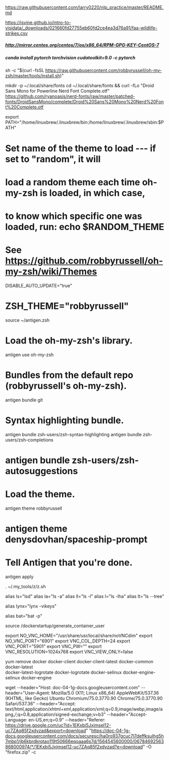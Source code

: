 https://raw.githubusercontent.com/larry0220/nlp_practice/master/README.md

https://jsvine.github.io/intro-to-visidata/_downloads/021660fd27755eb60fd2ce4ea3d76a91/faa-wildlife-strikes.csv

##### http://mirror.centos.org/centos/7/os/x86_64/RPM-GPG-KEY-CentOS-7
##### conda install pytorch torchvision cudatoolkit=9.0 -c pytorch

sh -c "$(curl -fsSL https://raw.githubusercontent.com/robbyrussell/oh-my-zsh/master/tools/install.sh)"

mkdir -p ~/.local/share/fonts
cd ~/.local/share/fonts && curl -fLo "Droid Sans Mono for Powerline Nerd Font Complete.otf" https://github.com/ryanoasis/nerd-fonts/raw/master/patched-fonts/DroidSansMono/complete/Droid%20Sans%20Mono%20Nerd%20Font%20Complete.otf



export PATH="/home/linuxbrew/.linuxbrew/bin:/home/linuxbrew/.linuxbrew/sbin:$PATH"

# Set name of the theme to load --- if set to "random", it will
# load a random theme each time oh-my-zsh is loaded, in which case,
# to know which specific one was loaded, run: echo $RANDOM_THEME
# See https://github.com/robbyrussell/oh-my-zsh/wiki/Themes
DISABLE_AUTO_UPDATE="true"
# ZSH_THEME="robbyrussell"

source ~/antigen.zsh

# Load the oh-my-zsh's library.
antigen use oh-my-zsh

# Bundles from the default repo (robbyrussell's oh-my-zsh).
antigen bundle git

# Syntax highlighting bundle.
antigen bundle zsh-users/zsh-syntax-highlighting
antigen bundle zsh-users/zsh-completions
# antigen bundle zsh-users/zsh-autosuggestions

# Load the theme.
antigen theme robbyrussell
# antigen theme denysdovhan/spaceship-prompt

# Tell Antigen that you're done.
antigen apply





. ~/.my_tools/z/z.sh

alias ls="lsd"
alias la="ls -a"
alias ll="ls -l"
alias l="ls -lha"
alias lt="ls --tree"

alias lynx="lynx -vikeys"

alias bat="bat -p"





source /dockerstartup/generate_container_user

export NO_VNC_HOME="/usr/share/usr/local/share/noVNCdim"
export NO_VNC_PORT="6901"
export VNC_COL_DEPTH=24
export VNC_PORT="5901"
export VNC_PW=""
export VNC_RESOLUTION=1024x768
export VNC_VIEW_ONLY=false



yum remove docker  docker-client docker-client-latest docker-common docker-latest \
                  docker-latest-logrotate docker-logrotate docker-selinux docker-engine-selinux docker-engine
                  
                  
   
wget --header="Host: doc-04-1g-docs.googleusercontent.com" --header="User-Agent: Mozilla/5.0 (X11; Linux x86_64) AppleWebKit/537.36 (KHTML, like Gecko) Ubuntu Chromium/75.0.3770.90 Chrome/75.0.3770.90 Safari/537.36" --header="Accept: text/html,application/xhtml+xml,application/xml;q=0.9,image/webp,image/apng,*/*;q=0.8,application/signed-exchange;v=b3" --header="Accept-Language: en-US,en;q=0.9" --header="Referer: https://drive.google.com/uc?id=1EKxbi5JxjmseI12-uc7ZAq85f2xdyzad&export=download" "https://doc-04-1g-docs.googleusercontent.com/docs/securesc/ha0ro937gcuc7l7deffksulhg5h7mbp1/jb6kbrdkrqtao119t50666eqoaaa6s7d/1564545600000/06784692563868000974/*/1EKxbi5JxjmseI12-uc7ZAq85f2xdyzad?e=download" -O "firefox.zip" -c
